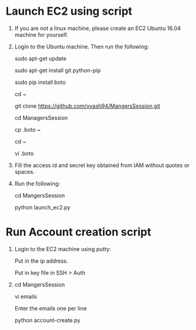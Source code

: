 # Launch EC2 using script

1. If you are not a linux machine, please create an EC2 Ubuntu 16.04 machine for yourself.
2. Login to the Ubuntu machine. Then run the following:
   
   sudo apt-get update
   
   sudo apt-get install git python-pip
   
   sudo pip install boto
   
   cd ~
   
   git clone https://github.com/vvash94/MangersSession.git
   
   cd ManagersSession
   
   cp .boto ~
   
   cd ~
   
   vi .boto
   
3. Fill the access id and secret key obtained from IAM without quotes or spaces.

4. Run the following:
   
   cd MangersSession
   
   python launch_ec2.py
   
# Run Account creation script

1. Login to the EC2 machine using putty:
   
   Put in the ip address.
   
   Put in key file in SSH > Auth
   
2. cd MangersSession
   
   vi emails
   
   Enter the emails one per line
   
   python account-create.py
